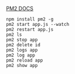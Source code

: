 [PM2 DOCS](https://pm2.io/doc/en/runtime/overview/)

```
npm install pm2 -g
pm2 start app.js --watch
pm2 restart app.js
pm2 ls
pm2 stop app
pm2 delete id
pm2 logs app
pm2 log app
pm2 reload app
pm2 show app
```